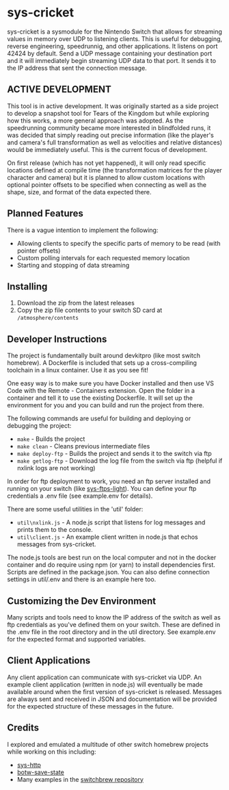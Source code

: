 # sys-cricket
sys-cricket is a sysmodule for the Nintendo Switch that allows for streaming values in memory over UDP to listening clients. This is useful for debugging, reverse engineering, speedrunnig, and other applications. It listens on port 42424 by default. Send a UDP message containing your destination port and it will immediately begin streaming UDP data to that port. It sends it to the IP address that sent the connection message.

## ACTIVE DEVELOPMENT
This tool is in active development. It was originally started as a side project to develop a snapshot tool for Tears of the Kingdom but while exploring how this works, a more general approach was adopted. As the speedrunning community became more interested in blindfolded runs, it was decided that simply reading out precise information (like the player's and camera's full transformation as well as velocities and relative distances) would be immediately useful. This is the current focus of development.

On first release (which has not yet happened), it will only read specific locations defined at compile time (the transformation matrices for the player character and camera) but it is planned to allow custom locations with optional pointer offsets to be specified when connecting as well as the shape, size, and format of the data expected there.

## Planned Features
There is a vague intention to implement the following:
- Allowing clients to specify the specific parts of memory to be read (with pointer offsets)
- Custom polling intervals for each requested memory location
- Starting and stopping of data streaming

## Installing
1. Download the zip from the latest releases
2. Copy the zip file contents to your switch SD card at `/atmosphere/contents`

## Developer Instructions
The project is fundamentally built around devkitpro (like most switch homebrew). A Dockerfile is included that sets up a cross-compiling toolchain in a linux container. Use it as you see fit!

One easy way is to make sure you have Docker installed and then use VS Code with the Remote - Containers extension. Open the folder in a container and tell it to use the existing Dockerfile. It will set up the environment for you and you can build and run the project from there.

The following commands are useful for building and deploying or debugging the project:
- `make` - Builds the project
- `make clean` - Cleans previous intermediate files
- `make deploy-ftp` - Builds the project and sends it to the switch via ftp
- `make getlog-ftp` - Download the log file from the switch via ftp (helpful if nxlink logs are not working)

In order for ftp deployment to work, you need an ftp server installed and running on your switch (like [sys-ftps-light](https://github.com/cathery/sys-ftpd)). You can define your ftp credentials a .env file (see example.env for details).

There are some useful utilities in the 'util' folder:
- `util\nxlink.js` - A node.js script that listens for log messages and prints them to the console.
- `util\client.js` - An example client written in node.js that echos messages from sys-cricket.

The node.js tools are best run on the local computer and not in the docker container and do require using npm (or yarn) to install dependencies first. Scripts are defined in the package.json. You can also define connection settings in util/.env and there is an example here too.

## Customizing the Dev Environment
Many scripts and tools need to know the IP address of the switch as well as ftp credentials as you've defined them on your switch. These are defined in the .env file in the root directory and in the util directory. See example.env for the expected format and supported variables.

## Client Applications
Any client application can communicate with sys-cricket via UDP. An example client application (written in node.js) will eventually be made available around when the first version of sys-cricket is released. Messages are always sent and received in JSON and documentation will be provided for the expected structure of these messages in the future.

## Credits
I explored and emulated a multitude of other switch homebrew projects while working on this including:
- [sys-http](https://github.com/zaksabeast/sys-http)
- [botw-save-state](https://github.com/Pistonight/botw-save-state)
- Many examples in the [switchbrew repository](https://github.com/switchbrew/switch-examples)
